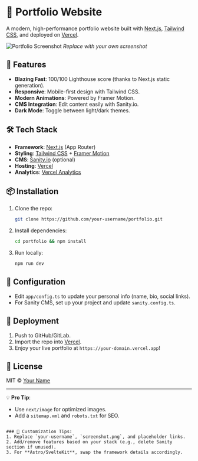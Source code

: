 # 🌟 Portfolio Website

A modern, high-performance portfolio website built with [Next.js](https://nextjs.org/), [Tailwind CSS](https://tailwindcss.com/), and deployed on [Vercel](https://vercel.com).  

![Portfolio Screenshot](./public/screenshot.png) *Replace with your own screenshot*

## 🚀 Features
- **Blazing Fast**: 100/100 Lighthouse score (thanks to Next.js static generation).  
- **Responsive**: Mobile-first design with Tailwind CSS.  
- **Modern Animations**: Powered by Framer Motion.  
- **CMS Integration**: Edit content easily with Sanity.io.  
- **Dark Mode**: Toggle between light/dark themes.  

## 🛠 Tech Stack
- **Framework**: [Next.js](https://nextjs.org/) (App Router)  
- **Styling**: [Tailwind CSS](https://tailwindcss.com/) + [Framer Motion](https://www.framer.com/motion/)  
- **CMS**: [Sanity.io](https://www.sanity.io/) (optional)  
- **Hosting**: [Vercel](https://vercel.com)  
- **Analytics**: [Vercel Analytics](https://vercel.com/analytics)  

## 📦 Installation
1. Clone the repo:
   ```bash
   git clone https://github.com/your-username/portfolio.git
   ```
2. Install dependencies:
   ```bash
   cd portfolio && npm install
   ```
3. Run locally:
   ```bash
   npm run dev
   ```

## 🔧 Configuration
- Edit `app/config.ts` to update your personal info (name, bio, social links).  
- For Sanity CMS, set up your project and update `sanity.config.ts`.  

## 🚀 Deployment
1. Push to GitHub/GitLab.  
2. Import the repo into [Vercel](https://vercel.com/new).  
3. Enjoy your live portfolio at `https://your-domain.vercel.app`!  

## 📝 License
MIT © [Your Name](https://your-portfolio-url.com)  

---

💡 **Pro Tip**:  
- Use `next/image` for optimized images.  
- Add a `sitemap.xml` and `robots.txt` for SEO.  
```

### 🎨 Customization Tips:
1. Replace `your-username`, `screenshot.png`, and placeholder links.  
2. Add/remove features based on your stack (e.g., delete Sanity section if unused).  
3. For **Astro/SvelteKit**, swap the framework details accordingly.  
